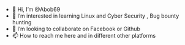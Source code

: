 - 👋 Hi, I’m @Abob69
- 👀 I’m interested in learning Linux and Cyber Security , Bug bounty hunting
- 💞️ I’m looking to collaborate on Facebook or Github
- 📫 How to reach me here and in different other platforms

<!---
Abob69/Abob69 is a ✨ special ✨ repository because its `README.md` (this file) appears on your GitHub profile.
You can click the Preview link to take a look at your changes.
--->
